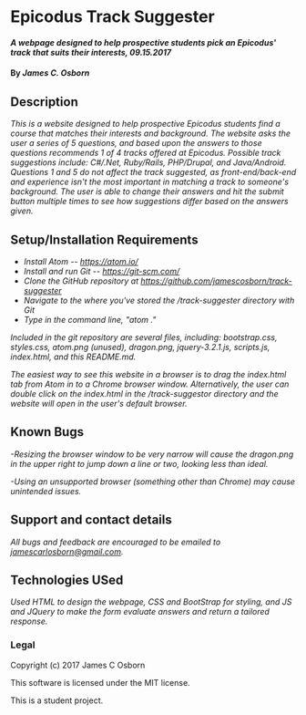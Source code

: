 # Epicodus Track Suggester

#### _A webpage designed to help prospective students pick an Epicodus' track that suits their interests, 09.15.2017_

#### By _James C. Osborn_

## Description

_This is a website designed to help prospective Epicodus students find a course that matches their interests and background. The website asks the user a series of 5 questions, and based upon the answers to those questions recommends 1 of 4 tracks offered at Epicodus. Possible track suggestions include: C#/.Net, Ruby/Rails, PHP/Drupal, and Java/Android. Questions 1 and 5 do not affect the track suggested, as front-end/back-end and experience isn't the most important in matching a track to someone's background. The user is able to change their answers and hit the submit button multiple times to see how suggestions differ based on the answers given._

## Setup/Installation Requirements

* _Install Atom -- https://atom.io/_
* _Install and run Git -- https://git-scm.com/_
* _Clone the GitHub repository at https://github.com/jamescosborn/track-suggester_
* _Navigate to the where you've stored the /track-suggester directory with Git_
* _Type in the command line, "atom ."_

_Included in the git repository are several files, including: bootstrap.css, styles.css, atom.png (unused), dragon.png, jquery-3.2.1.js, scripts.js, index.html, and this README.md._

_The easiest way to see this website in a browser is to drag the index.html tab from Atom in to a Chrome browser window. Alternatively, the user can double click on the index.html in the /track-suggestor directory and the website will open in the user's default browser._

## Known Bugs

_-Resizing the browser window to be very narrow will cause the dragon.png in the upper right to jump down a line or two, looking less than ideal._

_-Using an unsupported browser (something other than Chrome) may cause unintended issues._

## Support and contact details

_All bugs and feedback are encouraged to be emailed to [jamescarlosborn@gmail.com](mailto:jamescarlosborn@gmail.com)._

## Technologies USed

_Used HTML to design the webpage, CSS and BootStrap for styling, and JS and JQuery to make the form evaluate answers and return a tailored response._

### Legal

Copyright (c) 2017 James C Osborn

This software is licensed under the MIT license.

This is a student project.
